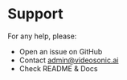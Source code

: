 # Support

For any help, please:
- Open an issue on GitHub
- Contact admin@videosonic.ai
- Check README & Docs